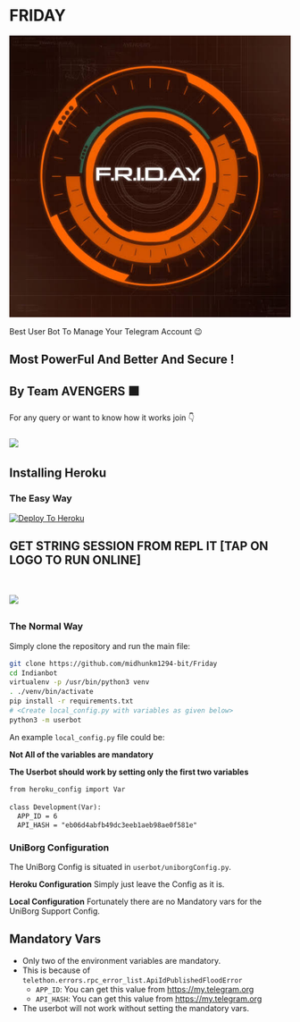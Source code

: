 # FRIDAY

<p align="center">
<img src="Logo.jpeg" alt="FRIDAY">

Best User Bot To Manage Your Telegram Account 😉
## Most PowerFul And Better And Secure !

## By Team AVENGERS ⬛

For any query or want to know how it works join 👇
### <a href="https://t.me/FRIDAYSUPPORT"><img src="https://telegra.ph/file/9ac774b59c57b7b3a0c89.png?logo=Telegram"></a>

## Installing Heroku 

### The Easy Way
[![Deploy To Heroku](https://www.herokucdn.com/deploy/button.svg)](https://heroku.com/deploy?template=https://github.com/midhunkm1294-bit/friday)

## GET STRING SESSION FROM REPL IT [TAP ON LOGO TO RUN ONLINE]

# <a href="fridayuserbot.midhunkm1294bit.repl.run"><img src="https://telegra.ph/file/ba1e90db6956f4d7ce77d.png?logo=Repl it"></a>
### The Normal Way

Simply clone the repository and run the main file:
```sh
git clone https://github.com/midhunkm1294-bit/Friday
cd Indianbot
virtualenv -p /usr/bin/python3 venv
. ./venv/bin/activate
pip install -r requirements.txt
# <Create local_config.py with variables as given below>
python3 -m userbot
```

An example `local_config.py` file could be:

**Not All of the variables are mandatory**

__The Userbot should work by setting only the first two variables__

```python3
from heroku_config import Var

class Development(Var):
  APP_ID = 6
  API_HASH = "eb06d4abfb49dc3eeb1aeb98ae0f581e"
```

### UniBorg Configuration

The UniBorg Config is situated in `userbot/uniborgConfig.py`.

**Heroku Configuration**
Simply just leave the Config as it is.

**Local Configuration**
Fortunately there are no Mandatory vars for the UniBorg Support Config.

## Mandatory Vars

- Only two of the environment variables are mandatory.
- This is because of `telethon.errors.rpc_error_list.ApiIdPublishedFloodError`
    - `APP_ID`:   You can get this value from https://my.telegram.org
    - `API_HASH`:   You can get this value from https://my.telegram.org
- The userbot will not work without setting the mandatory vars.
